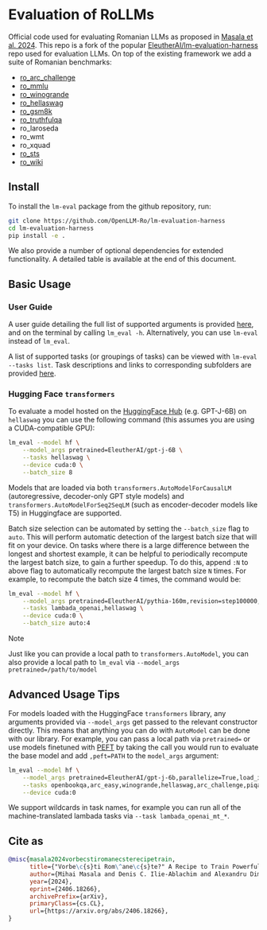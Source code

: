 # Evaluation of RoLLMs

Official code used for evaluating Romanian LLMs as proposed in [Masala et al. 2024](https://arxiv.org/abs/2406.18266). This repo is a fork of the popular [EleutherAI/lm-evaluation-harness](https://github.com/EleutherAI/lm-evaluation-harness) repo used for evaluation LLMs. On top of the existing framework we add a suite of Romanian benchmarks:

- [ro_arc_challenge](https://huggingface.co/datasets/OpenLLM-Ro/ro_arc_challenge)
- [ro_mmlu](https://huggingface.co/datasets/OpenLLM-Ro/ro_mmlu)
- [ro_winogrande](https://huggingface.co/datasets/OpenLLM-Ro/ro_winogrande)
- [ro_hellaswag](https://huggingface.co/datasets/OpenLLM-Ro/ro_hellaswag)
- [ro_gsm8k](https://huggingface.co/datasets/OpenLLM-Ro/ro_gsm8k)
- [ro_truthfulqa](https://huggingface.co/datasets/OpenLLM-Ro/ro_truthfulqa)
- ro_laroseda
- ro_wmt
- ro_xquad
- [ro_sts](https://huggingface.co/datasets/OpenLLM-Ro/ro_sts)
- [ro_wiki](https://huggingface.co/datasets/OpenLLM-Ro/ro_wiki)



## Install

To install the `lm-eval` package from the github repository, run:

```bash
git clone https://github.com/OpenLLM-Ro/lm-evaluation-harness
cd lm-evaluation-harness
pip install -e .
```

We also provide a number of optional dependencies for extended functionality. A detailed table is available at the end of this document.

## Basic Usage
### User Guide

A user guide detailing the full list of supported arguments is provided [here](./docs/interface.md), and on the terminal by calling `lm_eval -h`. Alternatively, you can use `lm-eval` instead of `lm_eval`.

A list of supported tasks (or groupings of tasks) can be viewed with `lm-eval --tasks list`. Task descriptions and links to corresponding subfolders are provided [here](./lm_eval/tasks/README.md).

### Hugging Face `transformers`

To evaluate a model hosted on the [HuggingFace Hub](https://huggingface.co/models) (e.g. GPT-J-6B) on `hellaswag` you can use the following command (this assumes you are using a CUDA-compatible GPU):

```bash
lm_eval --model hf \
    --model_args pretrained=EleutherAI/gpt-j-6B \
    --tasks hellaswag \
    --device cuda:0 \
    --batch_size 8
```


Models that are loaded via both `transformers.AutoModelForCausalLM` (autoregressive, decoder-only GPT style models) and `transformers.AutoModelForSeq2SeqLM` (such as encoder-decoder models like T5) in Huggingface are supported.

Batch size selection can be automated by setting the  ```--batch_size``` flag to ```auto```. This will perform automatic detection of the largest batch size that will fit on your device. On tasks where there is a large difference between the longest and shortest example, it can be helpful to periodically recompute the largest batch size, to gain a further speedup. To do this, append ```:N``` to above flag to automatically recompute the largest batch size ```N``` times. For example, to recompute the batch size 4 times, the command would be:

```bash
lm_eval --model hf \
    --model_args pretrained=EleutherAI/pythia-160m,revision=step100000,dtype="float" \
    --tasks lambada_openai,hellaswag \
    --device cuda:0 \
    --batch_size auto:4
```

> [!Note]
> Just like you can provide a local path to `transformers.AutoModel`, you can also provide a local path to `lm_eval` via `--model_args pretrained=/path/to/model`

## Advanced Usage Tips

For models loaded with the HuggingFace  `transformers` library, any arguments provided via `--model_args` get passed to the relevant constructor directly. This means that anything you can do with `AutoModel` can be done with our library. For example, you can pass a local path via `pretrained=` or use models finetuned with [PEFT](https://github.com/huggingface/peft) by taking the call you would run to evaluate the base model and add `,peft=PATH` to the `model_args` argument:
```bash
lm_eval --model hf \
    --model_args pretrained=EleutherAI/gpt-j-6b,parallelize=True,load_in_4bit=True,peft=nomic-ai/gpt4all-j-lora \
    --tasks openbookqa,arc_easy,winogrande,hellaswag,arc_challenge,piqa,boolq \
    --device cuda:0
```

We support wildcards in task names, for example you can run all of the machine-translated lambada tasks via `--task lambada_openai_mt_*`.



## Cite as


```bibtex
@misc{masala2024vorbecstiromanecsterecipetrain,
      title={"Vorbe\c{s}ti Rom\^ane\c{s}te?" A Recipe to Train Powerful Romanian LLMs with English Instructions}, 
      author={Mihai Masala and Denis C. Ilie-Ablachim and Alexandru Dima and Dragos Corlatescu and Miruna Zavelca and Ovio Olaru and Simina Terian and Andrei Terian and Marius Leordeanu and Horia Velicu and Marius Popescu and Mihai Dascalu and Traian Rebedea},
      year={2024},
      eprint={2406.18266},
      archivePrefix={arXiv},
      primaryClass={cs.CL},
      url={https://arxiv.org/abs/2406.18266}, 
}
```
